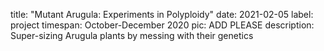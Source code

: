 title: "Mutant Arugula: Experiments in Polyploidy"
date: 2021-02-05
label: project
timespan: October-December 2020
pic: ADD PLEASE
description: Super-sizing Arugula plants by messing with their genetics

